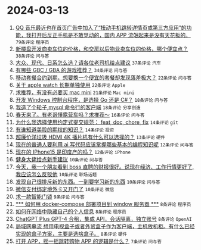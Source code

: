 # 2024-03-13

1. [QQ 音乐最近也在首页广告中加入了“扭动手机跳转详情页或第三方应用”的功能，我打开后反正手机是不敢晃动的，国内 APP 流氓起来是没有天花板的。](https://www.v2ex.com/t/1023089) `79条评论` `程序员`
1. [新楼盘开发商卖车位的价格，和交房以后物业卖车位的价格，哪个便宜点？](https://www.v2ex.com/t/1023077) `38条评论` `问与答`
1. [大众、现代、日系怎么选？请各位老司机给点建议](https://www.v2ex.com/t/1023129) `37条评论` `汽车`
1. [有哪些 GBC / GBA 的游戏推荐？](https://www.v2ex.com/t/1023142) `34条评论` `问与答`
1. [移动套餐合约到期，想要换一个便宜的套餐却发现落差极大？](https://www.v2ex.com/t/1023116) `22条评论` `问与答`
1. [关于 apple watch 长期单独使用](https://www.v2ex.com/t/1023079) `22条评论` `Apple`
1. [求推荐，有没有必要买 mac mini](https://www.v2ex.com/t/1023084) `21条评论` `Mac mini`
1. [开发 Windows 控制台程序，是选择 Go 还是 C#？](https://www.v2ex.com/t/1023133) `18条评论` `问与答`
1. [我造了个轮子,mysql 命令行的客户端](https://www.v2ex.com/t/1023069) `18条评论` `分享创造`
1. [春天来了。有老哥懂露营车吗？求推荐～](https://www.v2ex.com/t/1023098) `16条评论` `问与答`
1. [为什么我选择使用约定式提交规范： feat, doc, chore, fix](https://www.v2ex.com/t/1023122) `14条评论` `git`
1. [有谁知道美股的期权的知识？](https://www.v2ex.com/t/1023072) `14条评论` `投资`
1. [超廉价洋垃圾 HDMI 4K 播片机有什么可以选择的？](https://www.v2ex.com/t/1023081) `13条评论` `硬件`
1. [现在的普通人要利用 ai 写代码应该掌握哪些基本的编程知识呢](https://www.v2ex.com/t/1023111) `12条评论` `问与答`
1. [现在的 IPhone15 是印度产的吗？](https://www.v2ex.com/t/1023097) `12条评论` `iPhone`
1. [健身大佬给点新手建议](https://www.v2ex.com/t/1023132) `10条评论` `问与答`
1. [今天，我一个朋友看到 boss 直聘的财报很好。说现在经济、工作行情更好了,我应该怎么反驳他](https://www.v2ex.com/t/1023110) `10条评论` `职场话题`
1. [发现自己很排斥新的东西。一到要学习新的东西](https://www.v2ex.com/t/1023087) `10条评论` `问与答`
1. [微信支付绑定境外卡又开门了](https://www.v2ex.com/t/1023078) `10条评论` `微信`
1. [求一款智能门锁](https://www.v2ex.com/t/1023101) `9条评论` `问与答`
1. [*** 如何用 docker-compose 部署项目到 window 服务器 ***](https://www.v2ex.com/t/1023113) `8条评论` `程序员`
1. [如何在网络中隐藏自己的个人信息](https://www.v2ex.com/t/1023109) `8条评论` `程序员`
1. [ChatGPT Plus GPT-4 合租，集成 API，会话隔离，独立账号](https://www.v2ex.com/t/1023100) `8条评论` `OpenAI`
1. [局域网串流 想用电视盒子或者外贸盒子作为客户端，主机放机柜。有什么已经实现的盒子方案，主要是选啥盒子。](https://www.v2ex.com/t/1023074) `8条评论` `硬件`
1. [打开 APP，摇一摇跳转购物 APP 的逻辑是什么？](https://www.v2ex.com/t/1023135) `7条评论` `问与答`
